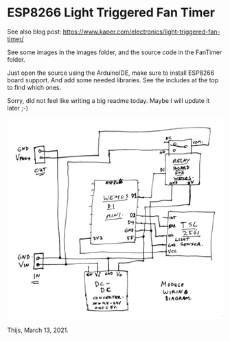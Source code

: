 # ESP8266 Light Triggered Fan Timer

See also blog post: https://www.kaper.com/electronics/light-triggered-fan-timer/


See some images in the images folder, and the source code in the FanTimer folder.

Just open the source using the ArduinoIDE, make sure to install ESP8266 board support.
And add some needed libraries. See the includes at the top to find which ones.

Sorry, did not feel like writing a big readme today. Maybe I will update it later ;-)

![Wiring Diagram](images/20210312_221417-wiring-diagram.jpg "Wiring Diagram")

Thijs, March 13, 2021.

